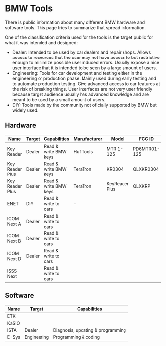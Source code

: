 # BMW Tools

There is public information about many different BMW hardware and software tools. This page tries to summarize that spread information.

One of the classification criteria used for the tools is the target public for what it was intended and designed:

- Dealer: Intended to be used by car dealers and repair shops. Allows access to resources that the user may not have access to but restrictive enough to minimize possible user induced errors. Usually expose a nice user interface that it is intended to be seen by a large amount of users.
- Engineering: Tools for car development and testing either in the engineering or production phase. Mainly used during early testing and to automate production testing. Give advanced access to car features at the risk of breaking things. User interfaces are not very user friendly because target audience usually has advanced knowledge and are meant to be used by a small amount of users.
- DIY: Tools made by the community not oficially supported by BMW but widely used.

## Hardware

| Name            | Target | Capabilities          | Manufacturer | Model          | FCC ID       | Image                                      |
| --------------- | ------ | --------------------- | ------------ | -------------- | ------------ | ------------------------------------------ |
| Key Reader      | Dealer | Read & write BMW keys | Huf Tools    | MTR 1-125      | PD6MTR01-125 | ![](BMW_Tools_Key_Reader_PD6MTR01-125.png) |
| Key Reader Plus | Dealer | Read & write BMW keys | TeraTron     | KR0304         | QLXKR0304    | ![](BMW_Tools_Key_Reader_QLXKR0304.png)    |
| Key Reader Plus | Dealer | Read & write BMW keys | TeraTron     | KeyReader Plus | QLXKRP       | ![](BMW_Tools_Key_Reader_QLXKRP.png)       |
| ENET            | DIY    | Read & write to cars  | -            |                |              |                                            |
| ICOM Next A     | Dealer | Read & write to cars  |              |                |              |                                            |
| ICOM Next B     | Dealer | Read & write to cars  |              |                |              |                                            |
| ICOM Next D     | Dealer | Read & write to cars  |              |                |              |                                            |
| ISSS Next       |        | Read & write to cars  |              |                |              |                                            |

## Software

| Name  | Target      | Capabilities                      |
| ----- | ----------- | --------------------------------- |
| ETK   |             |                                   |
| KaSIO |             |                                   |
| ISTA  | Dealer      | Diagnosis, updating & programming |
| E-Sys | Engineering | Programming & coding              |
